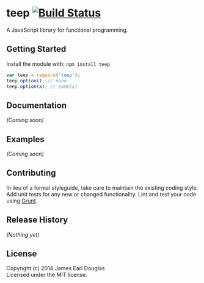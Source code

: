 # teep [![Build Status](https://secure.travis-ci.org/james/teep.png?branch=master)](http://travis-ci.org/james/teep)

A JavaScript library for functional programming.

## Getting Started
Install the module with: `npm install teep`

```javascript
var teep = require('teep');
teep.option(); // none
teep.option(x); // some(x)
```

## Documentation
_(Coming soon)_

## Examples
_(Coming soon)_

## Contributing
In lieu of a formal styleguide, take care to maintain the existing coding style. Add unit tests for any new or changed functionality. Lint and test your code using [Grunt](http://gruntjs.com/).

## Release History
_(Nothing yet)_

## License
Copyright (c) 2014 James Earl Douglas  
Licensed under the MIT license.
